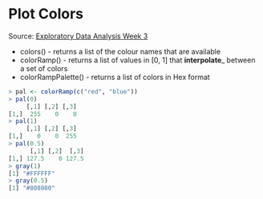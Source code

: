 # Plot Colors
Source: <a href="https://www.coursera.org/learn/exploratory-data-analysis/home/week/3">Exploratory Data Analysis Week 3</a>

* colors() - returns a list of the colour names that are available
* colorRamp() - returns a list of values in [0, 1] that __interpolate___ between a set of colors
* colorRampPalette() - returns a list of colors in Hex format
```R
> pal <- colorRamp(c("red", "blue"))
> pal(0)
     [,1] [,2] [,3]
[1,]  255    0    0
> pal(1)
     [,1] [,2] [,3]
[1,]    0    0  255
> pal(0.5)
      [,1] [,2]  [,3]
[1,] 127.5    0 127.5
> gray(1)
[1] "#FFFFFF"
> gray(0.5)
[1] "#808080"
```
